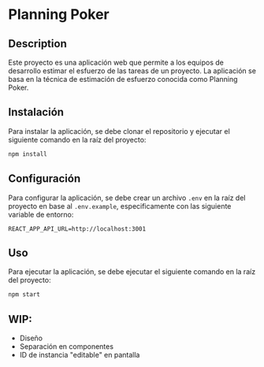 # Planning Poker

## Description

Este proyecto es una aplicación web que permite a los equipos de desarrollo estimar el esfuerzo de las tareas de un proyecto. La aplicación se basa en la técnica de estimación de esfuerzo conocida como Planning Poker.

## Instalación

Para instalar la aplicación, se debe clonar el repositorio y ejecutar el siguiente comando en la raíz del proyecto:

```bash
npm install
```

## Configuración

Para configurar la aplicación, se debe crear un archivo `.env` en la raíz del proyecto en base al `.env.example`, especificamente con las siguiente variable de entorno:

```env
REACT_APP_API_URL=http://localhost:3001
```

## Uso

Para ejecutar la aplicación, se debe ejecutar el siguiente comando en la raíz del proyecto:

```bash
npm start
```

## WIP:

- Diseño
- Separación en componentes
- ID de instancia "editable" en pantalla
